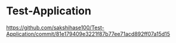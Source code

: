 # Test-Application
 
 https://github.com/sakshihase100/Test-Application/commit/81e179409e3221f87b77ee71acd892ff07a15d15



